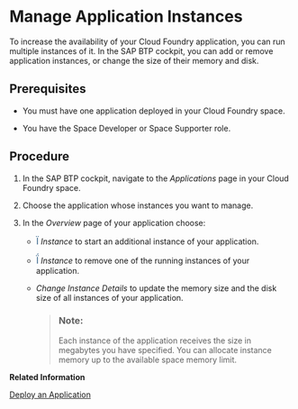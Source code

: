 <!-- loio75836f1b68ce439e9c169b05597f97e4 -->

<link rel="stylesheet" type="text/css" href="../css/sap-icons.css"/>

# Manage Application Instances

To increase the availability of your Cloud Foundry application, you can run multiple instances of it. In the SAP BTP cockpit, you can add or remove application instances, or change the size of their memory and disk.



<a name="loio75836f1b68ce439e9c169b05597f97e4__prereq_rc5_q2d_p3b"/>

## Prerequisites

-   You must have one application deployed in your Cloud Foundry space.

-   You have the Space Developer or Space Supporter role.




## Procedure

1.  In the SAP BTP cockpit, navigate to the *Applications* page in your Cloud Foundry space.

2.  Choose the application whose instances you want to manage.

3.  In the *Overview* page of your application choose:

    -   <span style="font-size:16px;"><span style="color:#346187;"><span class="SAP-icons-V5"></span></span></span> *Instance* to start an additional instance of your application.

    -   <span style="font-size:16px;"><span style="color:#346187;"><span class="SAP-icons-V5"></span></span></span> *Instance* to remove one of the running instances of your application.

    -   *Change Instance Details* to update the memory size and the disk size of all instances of your application.

        > ### Note:  
        > Each instance of the application receives the size in megabytes you have specified. You can allocate instance memory up to the available space memory limit.



**Related Information**  


[Deploy an Application](deploy-an-application-09fdb9b.md "You can use the SAP BTP cockpit to deploy a new application in the Cloud Foundry environment.")

